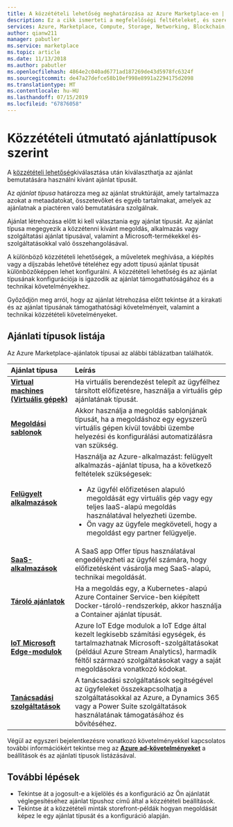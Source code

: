 ```yaml
---
title: A közzétételi lehetőség meghatározása az Azure Marketplace-en | Azure piactér
description: Ez a cikk ismerteti a megfelelőségi feltételeket, és szeretné ismerni az alkalmazások közzététele az Azure piactér közzétételi követelmények partnerek.
services: Azure, Marketplace, Compute, Storage, Networking, Blockchain, Security
author: qianw211
manager: pabutler
ms.service: marketplace
ms.topic: article
ms.date: 11/13/2018
ms.author: pabutler
ms.openlocfilehash: 4864e2c040ad6771ad187269de43d5978fc6324f
ms.sourcegitcommit: de47a27defce58b10ef998e8991a2294175d2098
ms.translationtype: MT
ms.contentlocale: hu-HU
ms.lasthandoff: 07/15/2019
ms.locfileid: "67876058"
---
```

# <a name="publishing-guide-by-offer-type"></a>Közzétételi útmutató ajánlattípusok szerint

A [közzétételi lehetőség](https://docs.microsoft.com/azure/marketplace/determine-your-listing-type)kiválasztása után kiválaszthatja az ajánlat bemutatására használni kívánt ajánlat típusát. 

 Az *ajánlat típusa* határozza meg az ajánlat struktúráját, amely tartalmazza azokat a metaadatokat, összetevőket és egyéb tartalmakat, amelyek az ajánlatnak a piactéren való bemutatására szolgálnak.

Ajánlat létrehozása előtt ki kell választania egy ajánlat típusát. Az ajánlat típusa megegyezik a közzétenni kívánt megoldás, alkalmazás vagy szolgáltatási ajánlat típusával, valamint a Microsoft-termékekkel és-szolgáltatásokkal való összehangolásával. 

A különböző közzétételi lehetőségek, a műveletek meghívása, a kiépítés vagy a díjszabás lehetővé tételéhez egy adott típusú ajánlat típusát különbözőképpen lehet konfigurálni. A közzétételi lehetőség és az ajánlat típusának konfigurációja is igazodik az ajánlat támogathatóságához és a technikai követelményekhez. 

Győződjön meg arról, hogy az ajánlat létrehozása előtt tekintse át a kirakati és az ajánlat típusának támogathatósági követelményeit, valamint a technikai közzétételi követelményeket.

## <a name="list-of-offer-types"></a>Ajánlati típusok listája

Az Azure Marketplace-ajánlatok típusai az alábbi táblázatban találhatók.

| **Ajánlat típusa**    | **Leírás**  |
| :------------------- | :-------------------|
| [**Virtual machines (Virtuális gépek)** ](https://docs.microsoft.com/azure/marketplace/marketplace-virtual-machines) | Ha virtuális berendezést telepít az ügyfélhez társított előfizetésre, használja a virtuális gép ajánlatának típusát. |
| [**Megoldási sablonok**](https://docs.microsoft.com/azure/marketplace/marketplace-solution-templates) | Akkor használja a megoldás sablonjának típusát, ha a megoldáshoz egy egyszerű virtuális gépen kívül további üzembe helyezési és konfigurálási automatizálásra van szükség. |
| [**Felügyelt alkalmazások**](https://docs.microsoft.com/azure/marketplace/marketplace-managed-apps) | Használja az Azure-alkalmazást: felügyelt alkalmazás-ajánlat típusa, ha a következő feltételek szükségesek: <br> <ul> <li> Az ügyfél előfizetésen alapuló megoldását egy virtuális gép vagy egy teljes IaaS-alapú megoldás használatával helyezheti üzembe. </li> <li>Ön vagy az ügyfele megköveteli, hogy a megoldást egy partner felügyelje. </li> <ul> |
| [**SaaS-alkalmazások**](https://docs.microsoft.com/azure/marketplace/marketplace-saas-applications-technical-publishing-guide) | A SaaS app Offer típus használatával engedélyezheti az ügyfél számára, hogy előfizetésként vásárolja meg SaaS-alapú, technikai megoldását. |
| [**Tároló ajánlatok**](https://docs.microsoft.com/azure/marketplace/marketplace-containers) | Ha a megoldás egy, a Kubernetes-alapú Azure Container Service-ben kiépített Docker-tároló-rendszerkép, akkor használja a Container ajánlat típusát. |
| [**IoT Microsoft Edge-modulok**](https://docs.microsoft.com/azure/marketplace/iot-edge-module) | Azure IoT Edge modulok a IoT Edge által kezelt legkisebb számítási egységek, és tartalmazhatnak Microsoft-szolgáltatásokat (például Azure Stream Analytics), harmadik féltől származó szolgáltatásokat vagy a saját megoldásokra vonatkozó kódokat. |
| [**Tanácsadási szolgáltatások**](https://docs.microsoft.com/azure/marketplace/consulting-services) | A tanácsadási szolgáltatások segítségével az ügyfeleket összekapcsolhatja a szolgáltatásokkal az Azure, a Dynamics 365 vagy a Power Suite szolgáltatások használatának támogatásához és bővítéséhez.|


Végül az egyszeri bejelentkezésre vonatkozó követelményekkel kapcsolatos további információkért tekintse meg az [**Azure ad-követelményeket**](https://docs.microsoft.com/azure/marketplace/enable-appsource-marketplace-using-azure-ad) a beállítások és az ajánlati típusok listázásával.

## <a name="next-steps"></a>További lépések

*   Tekintse át a jogosult-e a kijelölés és a konfiguráció az Ön ajánlatát véglegesítéséhez ajánlat típushoz című által a közzétételi beállítások.
*   Tekintse át a közzétételi minták storefront-példák hogyan megoldását képez le egy ajánlat típusát és a konfiguráció alapján.


